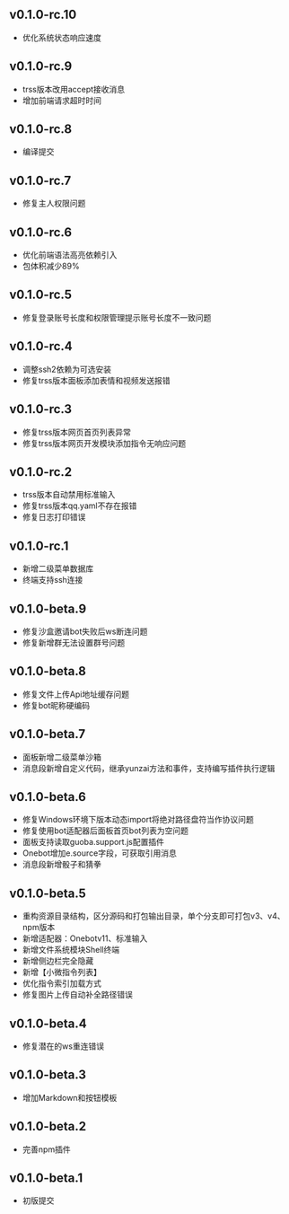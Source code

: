 ## v0.1.0-rc.10

- 优化系统状态响应速度

## v0.1.0-rc.9

- trss版本改用accept接收消息
- 增加前端请求超时时间

## v0.1.0-rc.8

- 编译提交

## v0.1.0-rc.7

- 修复主人权限问题

## v0.1.0-rc.6

- 优化前端语法高亮依赖引入
- 包体积减少89%

## v0.1.0-rc.5

- 修复登录账号长度和权限管理提示账号长度不一致问题

## v0.1.0-rc.4

- 调整ssh2依赖为可选安装
- 修复trss版本面板添加表情和视频发送报错

## v0.1.0-rc.3

- 修复trss版本网页首页列表异常
- 修复trss版本网页开发模块添加指令无响应问题

## v0.1.0-rc.2

- trss版本自动禁用标准输入
- 修复trss版本qq.yaml不存在报错
- 修复日志打印错误

## v0.1.0-rc.1

- 新增二级菜单数据库
- 终端支持ssh连接

## v0.1.0-beta.9

- 修复沙盒邀请bot失败后ws断连问题
- 修复新增群无法设置群号问题

## v0.1.0-beta.8

- 修复文件上传Api地址缓存问题
- 修复bot昵称硬编码

## v0.1.0-beta.7

- 面板新增二级菜单沙箱
- 消息段新增自定义代码，继承yunzai方法和事件，支持编写插件执行逻辑

## v0.1.0-beta.6

- 修复Windows环境下版本动态import将绝对路径盘符当作协议问题
- 修复使用bot适配器后面板首页bot列表为空问题
- 面板支持读取guoba.support.js配置插件
- Onebot增加e.source字段，可获取引用消息
- 消息段新增骰子和猜拳

## v0.1.0-beta.5

- 重构资源目录结构，区分源码和打包输出目录，单个分支即可打包v3、v4、npm版本
- 新增适配器：Onebotv11、标准输入
- 新增文件系统模块Shell终端
- 新增侧边栏完全隐藏
- 新增【小微指令列表】
- 优化指令索引加载方式
- 修复图片上传自动补全路径错误

## v0.1.0-beta.4

- 修复潜在的ws重连错误

## v0.1.0-beta.3

- 增加Markdown和按钮模板
  
## v0.1.0-beta.2

- 完善npm插件
  
## v0.1.0-beta.1

- 初版提交